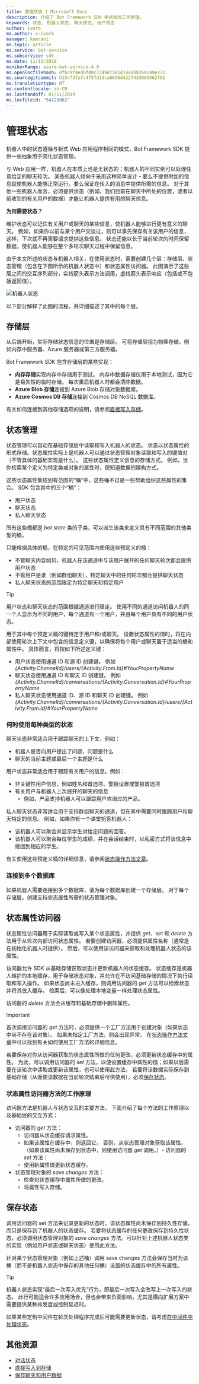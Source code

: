 ```yaml
---
title: 管理状态 | Microsoft Docs
description: 介绍了 Bot Framework SDK 中状态的工作原理。
keywords: 状态, 机器人状态, 聊天状态, 用户状态
author: ivorb
ms.author: v-ivorb
manager: kamrani
ms.topic: article
ms.service: bot-service
ms.subservice: sdk
ms.date: 11/15/2018
monikerRange: azure-bot-service-4.0
ms.openlocfilehash: dfbc9f4ed0f08c7349d758147460b8268c49e372
ms.sourcegitcommit: b15cf37afc4f57d13ca6636d4227433809562f8b
ms.translationtype: HT
ms.contentlocale: zh-CN
ms.lasthandoff: 01/11/2019
ms.locfileid: "54225862"
---
```

# <a name="managing-state"></a>管理状态

机器人中的状态遵循与新式 Web 应用程序相同的模式，Bot Framework SDK 提供一些抽象用于简化状态管理。

与 Web 应用一样，机器人在本质上也是无状态的；机器人的不同实例可以处理任意给定的聊天轮次。 某些机器人倾向于采用这种简单设计 - 要么不提供附加的信息就使机器人能够正常运行，要么保证在传入的消息中提供所需的信息。 对于其他一些机器人而言，必须提供状态（例如，我们目前在聊天中所处的位置，或者以前收到的有关用户的数据）才能让机器人提供有用的聊天信息。

**为何需要状态？**

维护状态可以记住有关用户或聊天的某些信息，使机器人能够进行更有意义的聊天。 例如，如果你以前与某个用户交谈过，则可以事先保存有关该用户的信息，这样，下次就不再需要请求提供这些信息。 状态还能以长于当前轮次的时间保留数据，使机器人能够在整个多轮次聊天过程中保留信息。

由于本文所述的状态与机器人相关，在使用状态时，需要创建几个层：存储层、状态管理（包含在下图所示的机器人状态中）和状态属性访问器。 此图演示了这些层之间的交互序列部分，实线箭头表示方法调用，虚线箭头表示响应（包括或不包括返回值）。

![机器人状态](media/bot-builder-state.png)

以下部分解释了此图的流程，并详细描述了其中的每个层。

## <a name="storage-layer"></a>存储层

从后端开始，实际存储状态信息的位置是存储层。 可将存储层视为物理存储，例如内存中服务器、Azure 服务器或第三方服务器。

Bot Framework SDK 包含存储层的某些实现：

- **内存存储**实现内存中存储用于测试。 内存中数据存储仅用于本地测试，因为它是易失性的临时存储。 每次重启机器人时都会清除数据。
- **Azure Blob 存储**连接到 Azure Blob 存储对象数据库。
- **Azure Cosmos DB 存储**连接到 Cosmos DB NoSQL 数据库。

有关如何连接到其他存储选项的说明，请参阅[直接写入存储](bot-builder-howto-v4-storage.md)。

## <a name="state-management"></a>状态管理

状态管理可以自动在基础存储层中读取和写入机器人的状态。 状态以状态属性的形式存储。状态属性实际上是机器人可以通过状态管理对象读取和写入的键值对（不管具体的基础实现是什么）。 这些状态属性定义信息的存储方式。 例如，当你检索某个定义为特定类或对象的属性时，便知道数据的建构方式。

这些状态属性集结到有范围的“桶”中，这些桶不过是一些帮助组织这些属性的集合。 SDK 包含其中的三个“桶”：

- 用户状态
- 聊天状态
- 私人聊天状态

所有这些桶都是 *bot state* 类的子类，可以派生该类来定义具有不同范围的其他类型的桶。

只能根据具体的桶，在特定的可见范围内使用这些预定义的桶：

- 不管聊天内容如何，机器人在该通道中与该用户展开的任何聊天轮次都会提供用户状态
- 不管用户是谁（例如群组聊天），特定聊天中的任何轮次都会提供聊天状态
- 私人聊天状态的范围限定为特定聊天和特定用户

> [!TIP]
> 用户状态和聊天状态的范围根据通道进行限定。
> 使用不同的通道访问机器人的同一个人显示为不同的用户，每个通道有一个用户，并且每个用户具有不同的用户状态。

用于其中每个预定义桶的键特定于用户和/或聊天。 设置状态属性的值时，将在内部使用轮次上下文中包含的信息定义键，以确保将每个用户或聊天置于适当的桶和属性中。 具体而言，将按如下所述定义键：

- 用户状态使用通道 ID 和源 ID 创建键。 例如 _{Activity.ChannelId}/users/{Activity.From.Id}#YourPropertyName_
- 聊天状态使用通道 ID 和聊天 ID 创建键。 例如 _{Activity.ChannelId}/conversations/{Activity.Conversation.Id}#YourPropertyName_
- 私人聊天状态使用通道 ID、源 ID 和聊天 ID 创建键。 例如 _{Activity.ChannelId}/conversations/{Activity.Conversation.Id}/users/{Activity.From.Id}#YourPropertyName_

### <a name="when-to-use-each-type-of-state"></a>何时使用每种类型的状态

聊天状态非常适合用于跟踪聊天的上下文，例如：

- 机器人是否向用户提出了问题，问题是什么
- 聊天的当前主题或最后一个主题是什么

用户状态非常适合用于跟踪有关用户的信息，例如：

- 非关键性用户信息，例如姓名和首选项、警报设置或警报首选项
- 有关用户与机器人上次展开的聊天的信息
  - 例如，产品支持机器人可以跟踪用户咨询过的产品。

私人聊天状态非常适合用于支持群组聊天的通道，但在其中需要同时跟踪用户和聊天特定的信息。 例如，如果你有一个课堂抢答机器人：

- 该机器人可以聚合并显示学生对给定问题的回答。
- 该机器人可以聚合每位学生的成绩，并在会话结束时，以私密方式将该信息中继回到相应的学生。

有关使用这些预定义桶的详细信息，请参阅[状态操作方法文章](bot-builder-howto-v4-state.md)。

### <a name="connecting-to-multiple-databases"></a>连接到多个数据库

如果机器人需要连接到多个数据库，请为每个数据库创建一个存储层。
对于每个存储层，创建支持状态属性所需的状态管理对象。

## <a name="state-property-accessors"></a>状态属性访问器

状态属性访问器用于实际读取或写入某个状态属性，并提供 *get*、*set* 和 *delete* 方法用于从轮次内部访问状态属性。 若要创建访问器，必须提供属性名称（通常是在初始化机器人时提供）。 然后，可以使用该访问器来获取和处理机器人状态的该属性。

访问器允许 SDK 从基础存储获取状态并更新机器人的状态缓存。 状态缓存是机器人维护的本地缓存，用于存储状态对象，并允许在不访问基础存储的情况下执行读取和写入操作。 如果状态尚未进入缓存，则调用访问器的 *get* 方法可以检索状态并将其放入缓存。 检索后，可以像处理本地变量一样处理状态属性。

访问器的 *delete* 方法会从缓存和基础存储中删除属性。

> [!IMPORTANT]
> 首次调用访问器的 *get* 方法时，必须提供一个工厂方法用于创建对象（如果状态中尚不存在该对象）。 如果未指定工厂方法，则会出现异常。 在[状态操作方法文章](bot-builder-howto-v4-state.md)中可以找到有关如何使用工厂方法的详细信息。

若要保存对你从访问器获取的状态属性所做的任何更改，必须更新状态缓存中的属性。 为此，可以调用访问器的 *set* 方法，以便设置缓存中属性的值；如果以后需要在该轮次中读取或更新该属性，也可以使用此方法。 若要将该数据实际保存到基础存储（从而使该数据在当前轮次结束后可供使用），必须[保存状态](#saving-state)。

### <a name="how-the-state-property-accessor-methods-work"></a>状态属性访问器方法的工作原理

访问器方法是机器人与状态交互的主要方法。 下面介绍了每个方法的工作原理以及基础层的交互方式：

- 访问器的 *get* 方法：
  - 访问器从状态缓存请求属性。
  - 如果该属性在缓存中，则返回它。 否则，从状态管理对象获取该属性。
    （如果该属性尚未保存到状态中，则使用访问器 *get* 调用。）- 访问器的 *set* 方法：
  - 使用新属性值更新状态缓存。
- 状态管理对象的 *save changes* 方法：
  - 检查对状态缓存中属性所做的更改。
  - 将属性写入存储。

## <a name="saving-state"></a>保存状态

调用访问器的 set 方法来记录更新的状态时，该状态属性尚未保存到持久性存储，而只是保存到了机器人的状态缓存。 若要将状态缓存的任何更改保存到持久性状态，必须调用状态管理对象的 *save changes* 方法。可以针对上述机器人状态类的实现（例如用户状态或聊天状态）使用此方法。

针对某个状态管理对象（例如上述桶）调用 save changes 方法会保存当时为该桶（而不是机器人状态中保存的其他任何桶）设置的状态缓存中的所有属性。

> [!TIP]
> 机器人状态实现“最后一次写入优先”行为，即最后一次写入会改写上一次写入的状态。 此行可能适合许多应用场合，但也会带来负面影响，尤其是横向扩展方案中需要提供某种并发度或控制延迟时。

如果某些定制中间件在轮次处理程序完成后可能需要更新状态，请考虑[在中间件中处理状态](bot-builder-concept-middleware.md#handling-state-in-middleware)。

## <a name="additional-resources"></a>其他资源

- [对话状态](bot-builder-concept-dialog.md#dialog-state)
- [直接写入到存储](bot-builder-howto-v4-storage.md)
- [保存聊天和用户数据](bot-builder-howto-v4-state.md)